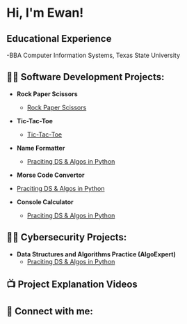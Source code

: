 <h1>Hi, I'm Ewan! </h1>

<h2> Educational Experience</h2>
  -BBA Computer Information Systems, Texas State University
<h2>👨‍💻 Software Development Projects:</h2>

- <b>Rock Paper Scissors</b>
  - [Rock Paper Scissors](https://github.com/EwanDouglas/RockPaperScissors)

- <b>Tic-Tac-Toe</b>
  - [Tic-Tac-Toe](https://github.com/EwanDouglas/TicTacToe)
 
- <b>Name Formatter</b>
  - [Praciting DS & Algos in Python](https://github.com/joshmadakor1/Algorithms-Practice)

 - <b>Morse Code Convertor</b>
  - [Praciting DS & Algos in Python](https://github.com/joshmadakor1/Algorithms-Practice)

- <b>Console Calculator</b>
  - [Praciting DS & Algos in Python](https://github.com/joshmadakor1/Algorithms-Practice)
 
<h2>👨‍💻 Cybersecurity Projects:</h2>

- <b>Data Structures and Algorithms Practice (AlgoExpert)</b>
  - [Praciting DS & Algos in Python](https://github.com/joshmadakor1/Algorithms-Practice)


<h2>📺 Project Explanation Videos</h2>



<h2> 🤳 Connect with me:</h2>





<!--


Here are some ideas to get you started:

- 🔭 I’m currently working on ...
- 🌱 I’m currently learning ...
- 👯 I’m looking to collaborate on ...
- 🤔 I’m looking for help with ...
- 💬 Ask me about ...
- 📫 How to reach me: ...
- 😄 Pronouns: ...
- ⚡ Fun fact: ...
-->
